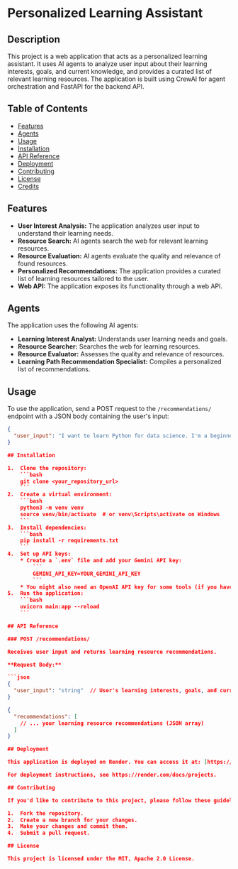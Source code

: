 # Personalized Learning Assistant

## Description

This project is a web application that acts as a personalized learning assistant. It uses AI agents to analyze user input about their learning interests, goals, and current knowledge, and provides a curated list of relevant learning resources. The application is built using CrewAI for agent orchestration and FastAPI for the backend API.

## Table of Contents

- [Features](#features)
- [Agents](#agents)
- [Usage](#usage)
- [Installation](#installation)
- [API Reference](#api-reference)
- [Deployment](#deployment)
- [Contributing](#contributing)
- [License](#license)
- [Credits](#credits)

## Features

-   **User Interest Analysis:** The application analyzes user input to understand their learning needs.
-   **Resource Search:** AI agents search the web for relevant learning resources.
-   **Resource Evaluation:** AI agents evaluate the quality and relevance of found resources.
-   **Personalized Recommendations:** The application provides a curated list of learning resources tailored to the user.
-   **Web API:** The application exposes its functionality through a web API.

## Agents

The application uses the following AI agents:

-   **Learning Interest Analyst:** Understands user learning needs and goals.
-   **Resource Searcher:** Searches the web for learning resources.
-   **Resource Evaluator:** Assesses the quality and relevance of resources.
-   **Learning Path Recommendation Specialist:** Compiles a personalized list of recommendations.

## Usage

To use the application, send a POST request to the `/recommendations/` endpoint with a JSON body containing the user's input:

```json
{
  "user_input": "I want to learn Python for data science. I'm a beginner."
}

## Installation

1.  Clone the repository:
    ```bash
    git clone <your_repository_url>
    ```
2.  Create a virtual environment:
    ```bash
    python3 -m venv venv
    source venv/bin/activate  # or venv\Scripts\activate on Windows
    ```
3.  Install dependencies:
    ```bash
    pip install -r requirements.txt
    ```
4.  Set up API keys:
    * Create a `.env` file and add your Gemini API key:
        ```
        GEMINI_API_KEY=YOUR_GEMINI_API_KEY
        ```
    * You might also need an OpenAI API key for some tools (if you haven't already set it up).
5.  Run the application:
    ```bash
    uvicorn main:app --reload
    ```

## API Reference

### POST /recommendations/

Receives user input and returns learning resource recommendations.

**Request Body:**

```json
{
  "user_input": "string"  // User's learning interests, goals, and current knowledge.
}

{
  "recommendations": [
    // ... your learning resource recommendations (JSON array)
  ]
}

## Deployment

This application is deployed on Render. You can access it at: [https://learning-assistant-a8hc.onrender.com/recommendations/]

For deployment instructions, see https://render.com/docs/projects.

## Contributing

If you'd like to contribute to this project, please follow these guidelines:

1.  Fork the repository.
2.  Create a new branch for your changes.
3.  Make your changes and commit them.
4.  Submit a pull request.

## License

This project is licensed under the MIT, Apache 2.0 License.